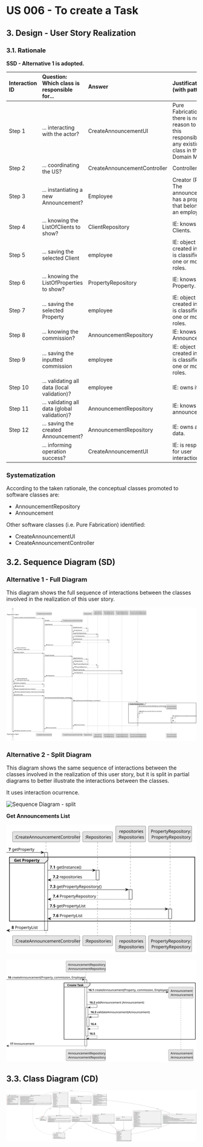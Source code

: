 # US 006 - To create a Task

## 3. Design - User Story Realization

### 3.1. Rationale

**SSD - Alternative 1 is adopted.**

| Interaction ID | Question: Which class is responsible for...      | Answer                       | Justification (with patterns)                                                                                 |
|:---------------|:-------------------------------------------------|:-----------------------------|:--------------------------------------------------------------------------------------------------------------|
| Step 1         | 	... interacting with the actor?                 | CreateAnnouncementUI         | Pure Fabrication: there is no reason to assign this responsibility to any existing class in the Domain Model. |
| Step 2	  		    | 	... coordinating the US?                        | CreateAnnouncementController | Controller                                                                                                    |
| Step 3	  		    | 	... instantiating a new Announcement?           | Employee                     | Creator (Rule 1): The announcement has a property that belongs to an employee.                                |
| Step 4			  		  | ... knowing the ListOfClients to show?           | ClientRepository             | IE: knows all its Clients.                                                                                    |
| Step 5	  		    | 	... saving the selected Client 						           | employee                     | IE:  object created in step 1 is classified in one or more roles.                                             |
| Step 6		       | 	... knowing the ListOfProperties to show? 					 | PropertyRepository           | IE: knows all its Property.                                                                                   |
| Step 7  		     | 		... saving the selected Property		             | employee                     | IE: object created in step 1 is classified in one or more roles.                                              |
| Step 8  		     | 	... knowing the commission?                     | AnnouncementRepository       | IE: knows all its Announcements.                                                                              |
| Step 9  		     | 	... saving the inputted commission              | employee                     | IE: object created in step 1 is classified in one or more roles.                                              |
| Step 10  		    | 	... validating all data (local validation)?     | employee                     | IE: owns its data.                                                                                            |
| Step 11 		     | 		... validating all data (global validation)?   | AnnouncementRepository       | IE: knows all its announcements.                                                                              |              
| Step 12  		    | 	... saving the created Announcement?            | AnnouncementRepository       | IE: owns all its data.                                                                                        | 
| 			  		        | 	... informing operation success?                | CreateAnnouncementUI         | IE: is responsible for user interactions.                                                                     |

### Systematization ##

According to the taken rationale, the conceptual classes promoted to software classes are:

* AnnouncementRepository
* Announcement

Other software classes (i.e. Pure Fabrication) identified:

* CreateAnnouncementUI
* CreateAnnouncementController

## 3.2. Sequence Diagram (SD)

### Alternative 1 - Full Diagram

This diagram shows the full sequence of interactions between the classes involved in the realization of this user story.

![Sequence Diagram - Full](svg/us002-sequence-diagram-full.svg)

### Alternative 2 - Split Diagram

This diagram shows the same sequence of interactions between the classes involved in the realization of this user story,
but it is split in partial diagrams to better illustrate the interactions between the classes.

It uses interaction ocurrence.

![Sequence Diagram - split](svg/us008-sequence-diagram-split.svg)

**Get Announcements List**

![Sequence Diagram - Partial - Get Announcements List](svg/us002-sequence-diagram-partial-get-properties-list.svg)

![Sequence Diagram - Partial - Create Announcement](svg/us002-sequence-diagram-partial-create-Announcement.svg)

## 3.3. Class Diagram (CD)

![Class Diagram](svg/us002-class-diagram.svg)